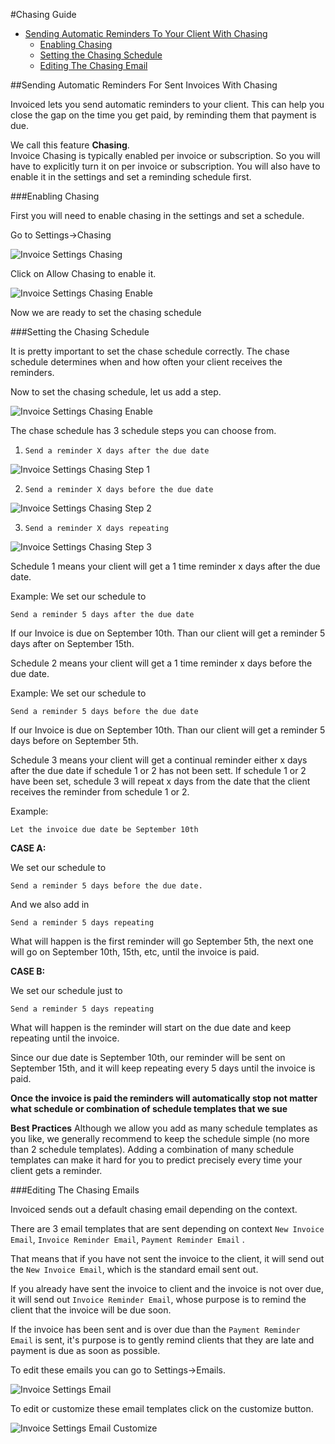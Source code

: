
#Chasing Guide

* [Sending Automatic Reminders To Your Client With Chasing](#invoice-automatic-reminders)
  * [Enabling Chasing](#invoice-chasing-enable)
  * [Setting the Chasing Schedule](#invoice-chasing-schedule)
  * [Editing The Chasing Email](#invoice-chasing-edit-email)


##Sending Automatic Reminders For Sent Invoices With Chasing

Invoiced lets you send automatic reminders to your client.  This can help you close the gap on the time you get paid, by reminding them that payment is due.

We call this feature **Chasing**.  
Invoice Chasing is typically enabled per invoice or subscription.  So you will have to explicitly turn it on per invoice or subscription.  You will also have to enable it in the settings and set a reminding schedule first.

###Enabling Chasing

First you will need to enable chasing in the settings and set a schedule.

Go to Settings->Chasing

![Invoice Settings Chasing](img/invoice-setting-chasing.png)

Click on Allow Chasing to enable it.

![Invoice Settings Chasing Enable](img/invoice-setting-chasing-enable.png)

Now we are ready to set the chasing schedule

###Setting the Chasing Schedule

It is pretty important to set the chase schedule correctly.  The chase schedule determines when and how often your client receives the reminders.

Now to set the chasing schedule, let us add a step.

![Invoice Settings Chasing Enable](img/invoice-setting-chasing-add-step.png)

The chase schedule has 3 schedule steps you can choose from.

1. `Send a reminder X days after the due date`

![Invoice Settings Chasing Step 1](img/invoice-setting-chasing-step-1.png)

2. `Send a reminder X days before the due date`

![Invoice Settings Chasing Step 2](img/invoice-setting-chasing-step-2.png)

3. `Send a reminder X days repeating`

![Invoice Settings Chasing Step 3](img/invoice-setting-chasing-step-3.png)

Schedule 1 means your client will get a 1 time reminder x days after the due date.

Example:
We set our schedule to

`Send a reminder 5 days after the due date` 

If our Invoice is due on September 10th.  Than our client will get a reminder 5 days after on September 15th.

Schedule 2 means your client will get a 1 time reminder x days before the due date.

Example:
We set our schedule to

`Send a reminder 5 days before the due date`

If our Invoice is due on September 10th.  Than our client will get a reminder 5 days before on September 5th.

Schedule 3 means your client will get a continual reminder either x days after the due date if schedule 1 or 2 has not been sett.  If schedule 1 or 2 have been set, schedule 3 will repeat x days from the date that the client receives the reminder from schedule 1 or 2.

Example:

`Let the invoice due date be September 10th`

**CASE A:**

We set our schedule to

`Send a reminder 5 days before the due date.`

And we also add in

`Send a reminder 5 days repeating`

What will happen is the first reminder will go September 5th, the next one will go on September 10th, 15th, etc, until the invoice is paid.

**CASE B:**

We set our schedule just to 

`Send a reminder 5 days repeating`

What will happen is the reminder will start on the due date and keep repeating until the invoice.

Since our due date is September 10th, our reminder will be sent on September 15th, and it will keep repeating every 5 days until the invoice is paid.

**Once the invoice is paid the reminders will automatically stop not matter what schedule or combination of schedule templates that we sue**

**Best Practices**
Although we allow you add as many schedule templates as you like, we generally recommend to keep the schedule simple (no more than 2 schedule templates).   Adding a combination of many schedule templates can make it hard for you to predict precisely every time your client gets a reminder. 

###Editing The Chasing Emails

Invoiced sends out a default chasing email depending on the context.  

There are 3 email templates that are sent depending on context `New Invoice Email`, `Invoice Reminder Email`, `Payment Reminder Email` .

That means that if you have not sent the invoice to the client, it will send out the `New Invoice Email`, which is the standard email sent out.

If you already have sent the invoice to client and the invoice is not over due, it will send out `Invoice Reminder Email`, whose purpose is to remind the client that the invoice will be due soon.

If the invoice has been sent and is over due than the `Payment Reminder Email` is sent, it's purpose is to gently remind clients that they are late and payment is due as soon as possible.

To edit these emails you can go to Settings->Emails.

![Invoice Settings Email](img/invoice-setting-emails.png)

To edit or customize these email templates click on the customize button.

![Invoice Settings Email Customize](img/invoice-setting-emails-customize.png)

